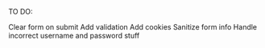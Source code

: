 TO DO:

Clear form on submit
Add validation
Add cookies
Sanitize form info
Handle incorrect username and password stuff
